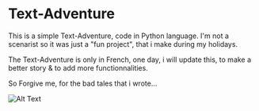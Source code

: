 # Text-Adventure
This is a simple Text-Adventure, code in Python language. I'm not a scenarist so it was just a "fun project", that i make during my holidays.

The Text-Adventure is only in French, one day, i will update this, to make a better story & to add more functionnalities.

So Forgive me, for the bad tales that i wrote...

![Alt Text](http://www.reddit.com/r/reactiongifs/comments/1n9cfg/when_someone_calls_me_a_cunt_on_reddit/)
